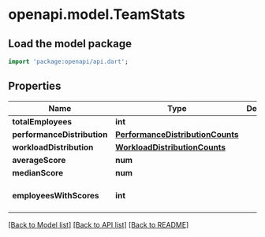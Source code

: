 # openapi.model.TeamStats

## Load the model package
```dart
import 'package:openapi/api.dart';
```

## Properties
Name | Type | Description | Notes
------------ | ------------- | ------------- | -------------
**totalEmployees** | **int** |  | 
**performanceDistribution** | [**PerformanceDistributionCounts**](PerformanceDistributionCounts.md) |  | 
**workloadDistribution** | [**WorkloadDistributionCounts**](WorkloadDistributionCounts.md) |  | 
**averageScore** | **num** |  | [optional] 
**medianScore** | **num** |  | [optional] 
**employeesWithScores** | **int** |  | [optional] [default to 0]

[[Back to Model list]](../README.md#documentation-for-models) [[Back to API list]](../README.md#documentation-for-api-endpoints) [[Back to README]](../README.md)



